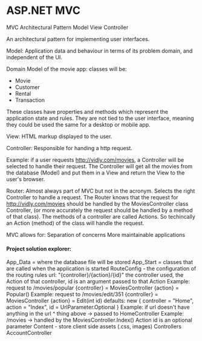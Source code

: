 # ASP.NET MVC

MVC Architectural Pattern
Model View Controller

An architectural pattern for implementing user interfaces.


Model:
Application data and behaviour in terms of its problem domain, and independent of the UI.

Domain Model of the movie app: classes will be:
- Movie
- Customer
- Rental
- Transaction

These classes have properties and methods which represent the application state and rules. They are not tied to the user interface, meaning they could be used the same for a desktop or mobile app.


View:
HTML markup displayed to the user.


Controller:
Responsible for handing a http request.


Example:
if a user requests http://vidly.com/movies, a Controller will be selected to handle their request. The Controller will get all the movies from the database (Model) and put them in a View and return the View to the user's browser.


Router:
Almost always part of MVC but not in the acronym. Selects the right Controller to handle a request. The Router knows that the request for http://vidly.com/movies should be handled by the MoviesController class Controller, (or more accurately the request should be handled by a method of that class). The methods of a controller are called Actions. So techincally an Action (method) of the class will handle the request.


MVC allows for:
Separation of concerns
More maintainable applications


#### Project solution explorer:
App_Data = where the database file will be stored
App_Start = classes that are called when the application is started
    RouteConfig - the configuration of the routing rules
        url: "{controller}/{action}/{id}"
            the controller used, the Action of that controller, id is an argument passed to that Action
            Example: request to /movies/popular
            {controller} = MoviesController
            {action} = Popular()
            Example: request to /movies/edit/351
            {controller} = MoviesController
            {action} = Edit(int id)
        defaults: new { controller = "Home", action = "Index", id = UrlParameter.Optional }
            Example: if url doesn't have anything in the url ^ thing above -> passed to HomeController
            Example: /movies -> handled by the MoviesController.Index() Action
            id is an optional parameter
Content - store client side assets (.css, images)
Controllers
    AccountController
